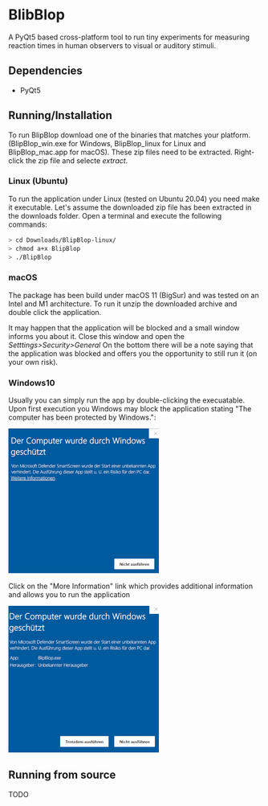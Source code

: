 # BlibBlop

A PyQt5 based cross-platform tool to run tiny experiments for measuring reaction times in human observers to visual or auditory stimuli.

## Dependencies

- PyQt5


## Running/Installation 

To run BlipBlop download one of the binaries that matches your platform. (BlipBlop_win.exe for Windows, BlipBlop_linux for Linux and BlipBlop_mac.app for macOS). These zip files need to be extracted. Right-click the zip file and selecte *extract*.

### Linux (Ubuntu)

To run the application under Linux (tested on Ubuntu 20.04) you need make it executable. Let's assume the downloaded zip file has been extracted in the downloads folder. Open a terminal and execute the following commands:

``` bash
> cd Downloads/BlipBlop-linux/
> chmod a+x BlipBlop
> ./BlipBlop
```

### macOS

The package has been build under macOS 11 (BigSur) and was tested on an Intel and M1 architecture. To run it unzip the downloaded archive and double click the application. 

It may happen that the application will be blocked and a small window informs you about it. Close this window and open the *Setttings>Security>General* On the bottom there will be a note saying that the application was blocked and offers you the opportunity to still run it (on your own risk).


### Windows10

Usually you can simply run the app by double-clicking the execuatable. Upon first execution you Windows may block the application stating "The computer has been protected by Windows.":

![win_block1](docs/images/win_blocking_1.png)

Click on the "More Information" link which provides additional information and allows you to run the application

![win_block2](docs/images/win_blocking_2.png)




## Running from source

TODO